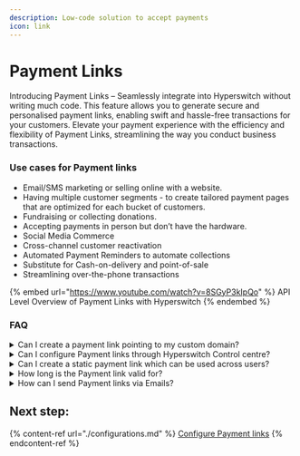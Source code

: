 ```yaml
---
description: Low-code solution to accept payments
icon: link
---
```


# Payment Links

Introducing Payment Links – Seamlessly integrate into Hyperswitch without writing much code. This feature allows you to generate secure and personalised payment links, enabling swift and hassle-free transactions for your customers. Elevate your payment experience with the efficiency and flexibility of Payment Links, streamlining the way you conduct business transactions.

### Use cases for Payment links

* Email/SMS marketing or selling online with a website.
* Having multiple customer segments - to create tailored payment pages that are optimized for each bucket of customers.
* Fundraising or collecting donations.
* Accepting payments in person but don’t have the hardware.
* Social Media Commerce
* Cross-channel customer reactivation
* Automated Payment Reminders to automate collections
* Substitute for Cash-on-delivery and point-of-sale
* Streamlining over-the-phone transactions

{% embed url="https://www.youtube.com/watch?v=8SGyP3kIpQo" %}
API Level Overview of Payment Links with Hyperswitch
{% endembed %}

### FAQ

<details>

<summary>Can I create a payment link pointing to my custom domain?</summary>

Yes. Your custom domain can be included in the default payment\_link\_config object as part of the business profile update.

This involves adding CNAME records and TLS certificates which ends up being a slightly complex process. Please reach out to our [Support](https://join.slack.com/t/hyperswitch-io/shared\_invite/zt-1k6cz4lee-SAJzhz6bjmpp4jZCDOtOIg) to test this feature out with your custom domain.

</details>

<details>

<summary>Can I configure Payment links through Hyperswitch Control centre?</summary>

Currently, the Control centre's capability to create payment links is under development and will be available by Q1'24.

</details>

<details>

<summary>Can I create a static payment link which can be used across users?</summary>

No, at the moment we do not support creation of static payment links ([request for feature](https://github.com/juspay/hyperswitch/discussions/new?category=ideas-feature-requests))

</details>

<details>

<summary>How long is the Payment link valid for?</summary>

The payment link is valid for 15-minutes by default. However you can increase the validity to upto 3-months (7890000) by passing the time in seconds in`session expiry` in the create payment link call

</details>

<details>

<summary>How can I send Payment links via Emails?</summary>

Hyperswitch supports generation of the payment link. We are not integrated with any email servers. You'll need to have a mail server integration at your end and ingest the payment links to the emails being sent

</details>

## Next step:

{% content-ref url="./configurations.md" %}
[Configure Payment links](./configurations.md)
{% endcontent-ref %}
